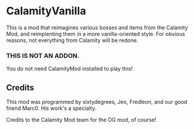 # CalamityVanilla
 
This is a mod that reimagines various bosses and items from the Calamity Mod, and reimplenting them in a more vanilla-oriented style. For obvious reasons, not everything from Calamity will be redone.

### THIS IS NOT AN ADDON.
You do not need CalamityMod installed to play this!


## Credits

This mod was programmed by sixtydegrees, Jeo, Fredleon, and our good friend Marc0. His work's a specialty.

Credits to the Calamity Mod team for the OG mod, of course!
